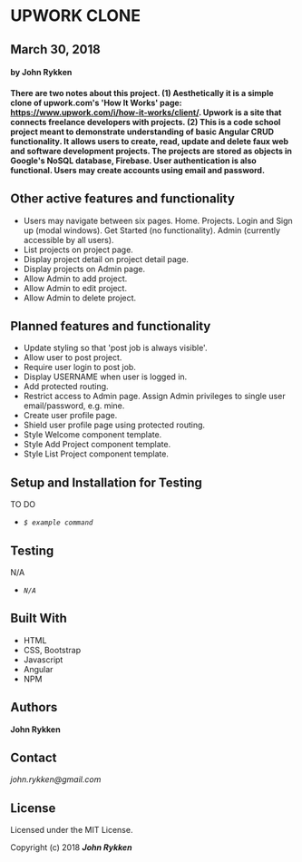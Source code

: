 # UPWORK CLONE

## March 30, 2018

####  by John Rykken

#### There are two notes about this project. (1) Aesthetically it is a simple clone of upwork.com's 'How It Works' page: https://www.upwork.com/i/how-it-works/client/. Upwork is a site that connects freelance developers with projects. (2) This is a code school project meant to demonstrate understanding of basic Angular CRUD functionality. It allows users to create, read, update and delete faux web and software development projects. The projects are stored as objects in Google's NoSQL database, Firebase. User authentication is also functional. Users may create accounts using email and password.

## Other active features and functionality

* Users may navigate between six pages. Home. Projects. Login and Sign up (modal windows). Get Started (no functionality). Admin (currently accessible by all users).
* List projects on project page.
* Display project detail on project detail page.
* Display projects on Admin page.  
* Allow Admin to add project.
* Allow Admin to edit project.
* Allow Admin to delete project.

## Planned features and functionality

* Update styling so that 'post job is always visible'.  
* Allow user to post project.
* Require user login to post job.   
* Display USERNAME when user is logged in.
* Add protected routing.
* Restrict access to Admin page. Assign Admin privileges to single user email/password, e.g. mine.
* Create user profile page.
* Shield user profile page using protected routing.
* Style Welcome component template.
* Style Add Project component template.   
* Style List Project component template.


## Setup and Installation for Testing

TO DO

* _`$ example command`_

## Testing

N/A

* _`N/A`_

## Built With

* HTML
* CSS, Bootstrap
* Javascript
* Angular
* NPM

## Authors

**John Rykken**

## Contact

_john.rykken@gmail.com_

## License

Licensed under the MIT License.

  <!-- ## Acknowledgments -->

Copyright (c) 2018 **_John Rykken_**

